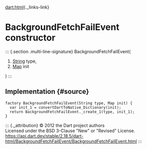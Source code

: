 [dart:html](../../dart-html/dart-html-library){._links-link}

BackgroundFetchFailEvent constructor
====================================

::: {.section .multi-line-signature}
BackgroundFetchFailEvent(

1.  [String](../../dart-core/string-class) type,
2.  [Map](../../dart-core/map-class) init

)
:::

Implementation {#source}
--------------

``` {.language-dart data-language="dart"}
factory BackgroundFetchFailEvent(String type, Map init) {
  var init_1 = convertDartToNative_Dictionary(init);
  return BackgroundFetchFailEvent._create_1(type, init_1);
}
```

::: {._attribution}
© 2012 the Dart project authors\
Licensed under the BSD 3-Clause \"New\" or \"Revised\" License.\
<https://api.dart.dev/stable/2.18.5/dart-html/BackgroundFetchFailEvent/BackgroundFetchFailEvent.html>
:::
